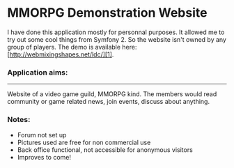MMORPG Demonstration Website
========================

I have done this application mostly for personnal purposes. It allowed me to try out some cool things from Symfony 2. 
So the website isn't owned by any group of players. The demo is available here: [http://webmixingshapes.net/ldc/][1].

### Application aims:
----------------------------------

Website of a video game guild, MMORPG kind. The members would read community or game related news,
join events, discuss about anything.

### Notes:
- Forum not set up
- Pictures used are free for non commercial use
- Back office functional, not accessible for anonymous visitors
- Improves to come!

[1]:  http://webmixingshapes.net/ldc/